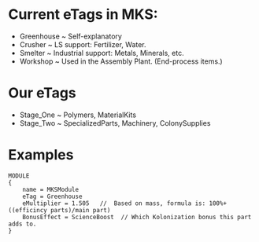 # Current eTags in MKS:

- Greenhouse
    ~ Self-explanatory
- Crusher
    ~ LS support: Fertilizer, Water.
- Smelter
    ~ Industrial support: Metals, Minerals, etc.
- Workshop
    ~ Used in the Assembly Plant.  (End-process items.)

# Our eTags

- Stage_One
    ~ Polymers, MaterialKits
- Stage_Two
    ~ SpecializedParts, Machinery, ColonySupplies

# Examples

	MODULE
	{
		name = MKSModule
		eTag = Greenhouse
		eMultiplier = 1.505   //  Based on mass, formula is: 100%+((efficincy parts)/main part)
		BonusEffect = ScienceBoost  // Which Kolonization bonus this part adds to.
	}
